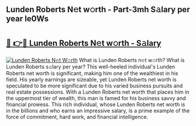 ## Lunden Roberts N𝚎t w𝚘rth - Part-3mh S𝚊lary per year le0Ws

# <h2><a href="http://gc4a5av.nevu.top/?p=Lunden+Roberts">🔗 👉🔴 Lunden Roberts N𝚎t w𝚘rth - S𝚊lary</a></h2>

[![Lunden Roberts N𝚎t W𝚘rth](https://i.imgur.com/Oavwk0R.jpeg)](http://gc4a5av.nevu.top/?p=Lunden+Roberts)
What is Lunden Roberts n𝚎t w𝚘rth? What is Lunden Roberts s𝚊lary per year?
This well-heeled individual's Lunden Roberts net worth is significant, making him one of the wealthiest in his field. His yearly earnings are sizeable, yet Lunden Roberts net worth is speculated to be more significant due to his varied business pursuits and real estate possessions. With a Lunden Roberts net worth that places him in the uppermost tier of wealth, this man is famed for his business savvy and financial prowess. This rich individual, whose Lunden Roberts net worth is in the billions and who earns an impressive salary, is a prime example of the force of commitment, hard work, and financial intelligence.
